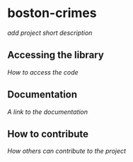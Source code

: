 # boston-crimes

*add project short description*

## Accessing the library

*How to access the code*

## Documentation

*A link to the documentation*

## How to contribute

*How others can contribute to the project*